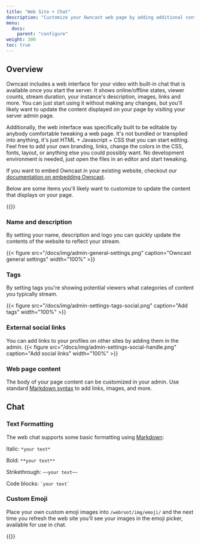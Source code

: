 ```yaml
---
title: "Web Site + Chat"
description: "Customize your Owncast web page by adding additional content and links."
menu:
  docs:
    parent: "configure"
weight: 300
toc: true
---
```


## Overview

Owncast includes a web interface for your video with built-in chat that is available once you start the server.  It shows online/offline states, viewer counts, stream duration, your instance's description, images, links and more.  You can just start using it without making any changes, but you'll likely want to update the content displayed on your page by visiting your server admin page.

Additionally, the web interface was specifically built to be editable by anybody comfortable tweaking a web page.  It's not bundled or transpiled into anything, it's just HTML + Javascript + CSS that you can start editing.  Feel free to add your own branding, links, change the colors in the CSS, fonts, layout, or anything else you could possibly want.  No development environment is needed, just open the files in an editor and start tweaking.

If you want to embed Owncast in your existing website, checkout our [documentation on embedding Owncast](/docs/embed/).

Below are some items you'll likely want to customize to update the content that displays on your page.

{{<versionsupport feature="Changing settings in the admin panel" version="0.0.6">}}

### Name and description

By setting your name, description and logo you can quickly update the contents of the website to reflect your stream. 

{{< figure src="/docs/img/admin-general-settings.png" caption="Owncast general settings" width="100%" >}}

### Tags

By setting tags you're showing potential viewers what categories of content you typically stream.

{{< figure src="/docs/img/admin-settings-tags-social.png" caption="Add tags" width="100%" >}}

### External social links

You can add links to your profiles on other sites by adding them in the admin.
{{< figure src="/docs/img/admin-settings-social-handle.png" caption="Add social links" width="100%" >}}

### Web page content

The body of your page content can be customized in your admin.  Use standard [Markdown syntax](https://www.markdownguide.org/basic-syntax/) to add links, images, and more.

## Chat

### Text Formatting

The web chat supports some basic formatting using [Markdown](https://www.markdownguide.org/basic-syntax/):

Italic: `*your text*`

Bold: `**your text**`

Strikethrough: `~~your text~~`

Code blocks: <code>\`your text\`</code>

### Custom Emoji

Place your own custom emoji images into `/webroot/img/emoji/` and the next time you refresh the web site you'll see your images in the emoji picker, available for use in chat.

{{<versionsupport feature="emoji" version="0.0.2">}}
